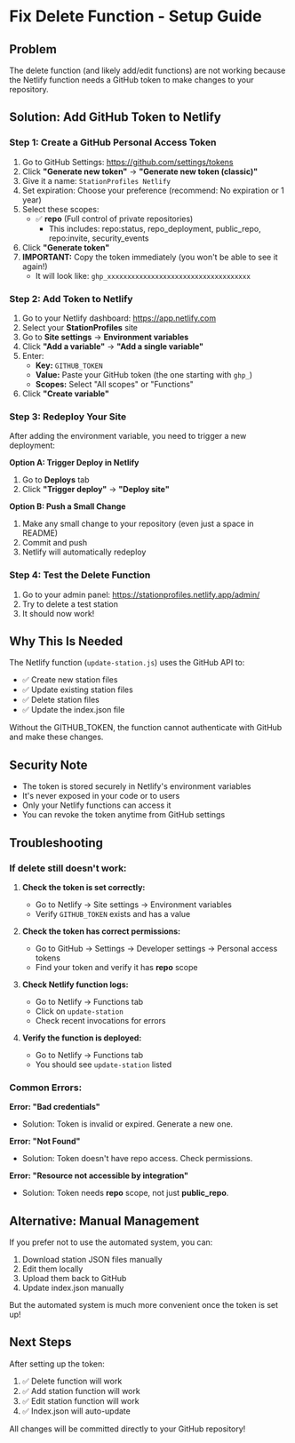 # Fix Delete Function - Setup Guide

## Problem
The delete function (and likely add/edit functions) are not working because the Netlify function needs a GitHub token to make changes to your repository.

## Solution: Add GitHub Token to Netlify

### Step 1: Create a GitHub Personal Access Token

1. Go to GitHub Settings: https://github.com/settings/tokens
2. Click **"Generate new token"** → **"Generate new token (classic)"**
3. Give it a name: `StationProfiles Netlify`
4. Set expiration: Choose your preference (recommend: No expiration or 1 year)
5. Select these scopes:
   - ✅ **repo** (Full control of private repositories)
     - This includes: repo:status, repo_deployment, public_repo, repo:invite, security_events
6. Click **"Generate token"**
7. **IMPORTANT:** Copy the token immediately (you won't be able to see it again!)
   - It will look like: `ghp_xxxxxxxxxxxxxxxxxxxxxxxxxxxxxxxxxxxx`

### Step 2: Add Token to Netlify

1. Go to your Netlify dashboard: https://app.netlify.com
2. Select your **StationProfiles** site
3. Go to **Site settings** → **Environment variables**
4. Click **"Add a variable"** → **"Add a single variable"**
5. Enter:
   - **Key:** `GITHUB_TOKEN`
   - **Value:** Paste your GitHub token (the one starting with `ghp_`)
   - **Scopes:** Select "All scopes" or "Functions"
6. Click **"Create variable"**

### Step 3: Redeploy Your Site

After adding the environment variable, you need to trigger a new deployment:

**Option A: Trigger Deploy in Netlify**
1. Go to **Deploys** tab
2. Click **"Trigger deploy"** → **"Deploy site"**

**Option B: Push a Small Change**
1. Make any small change to your repository (even just a space in README)
2. Commit and push
3. Netlify will automatically redeploy

### Step 4: Test the Delete Function

1. Go to your admin panel: https://stationprofiles.netlify.app/admin/
2. Try to delete a test station
3. It should now work!

## Why This Is Needed

The Netlify function (`update-station.js`) uses the GitHub API to:
- ✅ Create new station files
- ✅ Update existing station files
- ✅ Delete station files
- ✅ Update the index.json file

Without the GITHUB_TOKEN, the function cannot authenticate with GitHub and make these changes.

## Security Note

- The token is stored securely in Netlify's environment variables
- It's never exposed in your code or to users
- Only your Netlify functions can access it
- You can revoke the token anytime from GitHub settings

## Troubleshooting

### If delete still doesn't work:

1. **Check the token is set correctly:**
   - Go to Netlify → Site settings → Environment variables
   - Verify `GITHUB_TOKEN` exists and has a value

2. **Check the token has correct permissions:**
   - Go to GitHub → Settings → Developer settings → Personal access tokens
   - Find your token and verify it has **repo** scope

3. **Check Netlify function logs:**
   - Go to Netlify → Functions tab
   - Click on `update-station`
   - Check recent invocations for errors

4. **Verify the function is deployed:**
   - Go to Netlify → Functions tab
   - You should see `update-station` listed

### Common Errors:

**Error: "Bad credentials"**
- Solution: Token is invalid or expired. Generate a new one.

**Error: "Not Found"**
- Solution: Token doesn't have repo access. Check permissions.

**Error: "Resource not accessible by integration"**
- Solution: Token needs **repo** scope, not just **public_repo**.

## Alternative: Manual Management

If you prefer not to use the automated system, you can:
1. Download station JSON files manually
2. Edit them locally
3. Upload them back to GitHub
4. Update index.json manually

But the automated system is much more convenient once the token is set up!

## Next Steps

After setting up the token:
1. ✅ Delete function will work
2. ✅ Add station function will work
3. ✅ Edit station function will work
4. ✅ Index.json will auto-update

All changes will be committed directly to your GitHub repository!